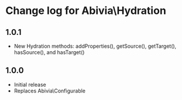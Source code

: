 # Change log for Abivia\Hydration

## 1.0.1
- New Hydration methods: addProperties(), getSource(), getTarget(), hasSource(), and hasTarget() 

## 1.0.0
- Initial release
- Replaces Abivia\Configurable
